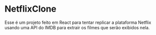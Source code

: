 # NetflixClone

Esse é um projeto feito em React para tentar replicar a plataforma Netflix usando uma API do IMDB para extrair os filmes que serão exibidos nela.
